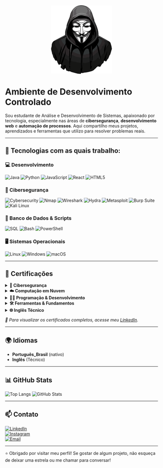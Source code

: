 <p align="center">
  <img src="https://raw.githubusercontent.com/euuCode/euuCode/refs/heads/main/anonymous.webp" width="200">
</p>

#  Ambiente de Desenvolvimento Controlado

Sou estudante de Análise e Desenvolvimento de Sistemas, apaixonado por tecnologia, especialmente nas áreas de **cibersegurança**, **desenvolvimento web** e **automação de processos**. Aqui compartilho meus projetos, aprendizados e ferramentas que utilizo para resolver problemas reais.

---

## 🚀 Tecnologias com as quais trabalho:

### 💻 Desenvolvimento
![Java](https://img.shields.io/badge/Java-007396?style=for-the-badge&logo=java&logoColor=white)
![Python](https://img.shields.io/badge/Python-3776AB?style=for-the-badge&logo=python&logoColor=white)
![JavaScript](https://img.shields.io/badge/JavaScript-F7DF1E?style=for-the-badge&logo=javascript&logoColor=black)
![React](https://img.shields.io/badge/React-61DAFB?style=for-the-badge&logo=react&logoColor=black)
![HTML5](https://img.shields.io/badge/HTML5-E34F26?style=for-the-badge&logo=html5&logoColor=white)

### 🔐 Cibersegurança
![Cybersecurity](https://img.shields.io/badge/Cybersecurity-6A0DAD?style=for-the-badge&logo=hack-the-box&logoColor=white)
![Nmap](https://img.shields.io/badge/Nmap-FF4500?style=for-the-badge&logo=nmap&logoColor=white)
![Wireshark](https://img.shields.io/badge/Wireshark-1679A7?style=for-the-badge&logo=wireshark&logoColor=white)
![Hydra](https://img.shields.io/badge/Hydra-FF69B4?style=for-the-badge&logo=hydra&logoColor=white)
![Metasploit](https://img.shields.io/badge/Metasploit-EF4836?style=for-the-badge&logo=metasploit&logoColor=white)
![Burp Suite](https://img.shields.io/badge/Burp_Suite-FF6F00?style=for-the-badge&logo=burp-suite&logoColor=white)
![Kali Linux](https://img.shields.io/badge/Kali_Linux-557C94?style=for-the-badge&logo=kalilinux&logoColor=white)

### 💾 Banco de Dados & Scripts
![SQL](https://img.shields.io/badge/SQL-4479A1?style=for-the-badge&logo=postgresql&logoColor=white)
![Bash](https://img.shields.io/badge/Bash-4EAA25?style=for-the-badge&logo=gnu-bash&logoColor=white)
![PowerShell](https://img.shields.io/badge/PowerShell-5391FE?style=for-the-badge&logo=powershell&logoColor=white)

### 🖥️ Sistemas Operacionais
![Linux](https://img.shields.io/badge/Linux-FCC624?style=for-the-badge&logo=linux&logoColor=black)
![Windows](https://img.shields.io/badge/Windows-0078D6?style=for-the-badge&logo=windows&logoColor=white)
![macOS](https://img.shields.io/badge/macOS-000000?style=for-the-badge&logo=apple&logoColor=white)

---

## 📜 Certificações

<details>
  <summary><strong>🔐 Cibersegurança</strong></summary>

- Cybersecurity Fundamentals – IBM  
- Endpoint Security – Cisco  
- Ethical Hacker – Cisco  
- Junior Cybersecurity Analyst – Cisco  
- Introduction to Cybersecurity – Cisco  
- Sistemas Computacionais e Segurança – Centro Universitário Una  

</details>

<details>
  <summary><strong>☁️ Computação em Nuvem</strong></summary>

- AWS Academy Graduate – Cloud Foundations – AWS  
- Fundamentos de Computação em Nuvem na AWS – DIO  
- US Green Software Development – Green Software Foundation  

</details>

<details>
  <summary><strong>👨‍💻 Programação & Desenvolvimento</strong></summary>

- Programação Orientada a Objetos com Java – DIO  
- Aprendendo a Sintaxe Java – DIO  
- Python Essentials 1 – Cisco  
- Python Essentials 2 – Cisco  
- Introdução ao Desenvolvimento Moderno de Software – DIO  
- Princípios de Desenvolvimento de Software – DIO  
- Modelagem de Software – Centro Universitário Una  
- Programação de Soluções Computacionais – Centro Universitário Una  

</details>

<details>
  <summary><strong>🛠️ Ferramentas & Fundamentos</strong></summary>

- Introdução ao Git e ao GitHub – DIO  
- Ambientes Computacionais e Conectividade – Centro Universitário Una  
- Introdução à Programação e Pensamento Computacional – DIO  

</details>

<details>
  <summary><strong>🌐 Inglês Técnico</strong></summary>

- English for IT 1 – Cisco  
- English for IT 2 – Cisco  

</details>

<p><em>📎 Para visualizar os certificados completos, acesse meu <a href="https://linkedin.com/in/marcio-ferreira01/" target="_blank">LinkedIn</a>.</em></p>

---

## 🌍 Idiomas

- **Português_Brasil** (nativo)  
- **Inglês** (Técnico)

---


## 📊 GitHub Stats

![Top Langs](https://github-readme-stats.vercel.app/api/top-langs/?username=euuCode&layout=compact&theme=radical)
![GitHub Stats](https://github-readme-stats.vercel.app/api?username=euuCode&show_icons=true&theme=radical)

---

## 📫 Contato

[![LinkedIn](https://img.shields.io/badge/LinkedIn-0077B5?style=for-the-badge&logo=linkedin&logoColor=white)](https://www.linkedin.com/in/marcio-ferreira01/)  
[![Instagram](https://img.shields.io/badge/Instagram-E4405F?style=for-the-badge&logo=instagram&logoColor=white)](https://instagram.com/euumarcin)  
[![Email](https://img.shields.io/badge/Gmail-D14836?style=for-the-badge&logo=gmail&logoColor=white)](mailto:marcioh22007@gmail.com)

---

⭐ Obrigado por visitar meu perfil! Se gostar de algum projeto, não esqueça de deixar uma estrela ou me chamar para conversar!
